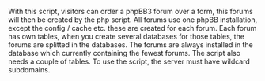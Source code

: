 With this script, visitors can order a phpBB3 forum over a form, this forums will then be created by the php script. All forums use one phpBB installation, except the config / cache etc. these are created for each forum. Each forum has own tables, when you create several databases for those tables, the forums are splitted in the databases. The forums are always installed in the database which currently containing the fewest forums. The script also needs a couple of tables. To use the script, the server must have wildcard subdomains.